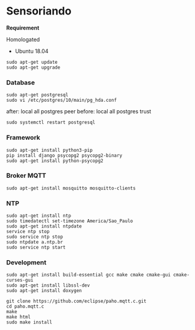 # Sensoriando
**Requirement**

Homologated
* Ubuntu 18.04

```console
sudo apt-get update
sudo apt-get upgrade
```

### Database
```console
sudo apt-get postgresql
sudo vi /etc/postgres/10/main/pg_hda.conf
```

after: local	all	postgres	peer
before: local	all	postgres	trust

```console
sudo systemctl restart postgresql
```

### Framework
```console
sudo apt-get install python3-pip
pip install django psycopg2 psycopg2-binary
sudo apt-get install python-psycopg2
```

### Broker MQTT
```console
sudo apt-get install mosquitto mosquitto-clients
```

### NTP
```console
sudo apt-get install ntp
sudo timedatectl set-timezone America/Sao_Paulo
sudo apt-get install ntpdate
service ntp stop
sudo service ntp stop
sudo ntpdate a.ntp.br
sudo service ntp start
```

### Development
```console
sudo apt-get install build-essential gcc make cmake cmake-gui cmake-curses-gui
sudo apt-get install libssl-dev 
sudo apt-get install doxygen

git clone https://github.com/eclipse/paho.mqtt.c.git
cd paho.mqtt.c
make
make html
sudo make install
```

